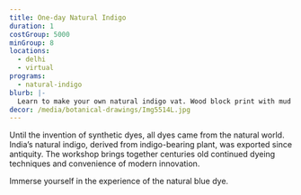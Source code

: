 ```yaml
---
title: One-day Natural Indigo
duration: 1
costGroup: 5000
minGroup: 8
locations: 
  - delhi
  - virtual
programs:
  - natural-indigo
blurb: |-
  Learn to make your own natural indigo vat. Wood block print with mud resist paste. Add design patterns with tie-dye or shibori techniques. Dye with indigo blue.
decor: /media/botanical-drawings/Img5514L.jpg
---
```

Until the invention of synthetic dyes, all dyes came from the natural world. India’s natural indigo, derived from indigo-bearing plant, was exported since antiquity. The workshop brings together centuries old continued dyeing techniques and convenience of modern innovation.

Immerse yourself in the experience of the natural blue dye.
